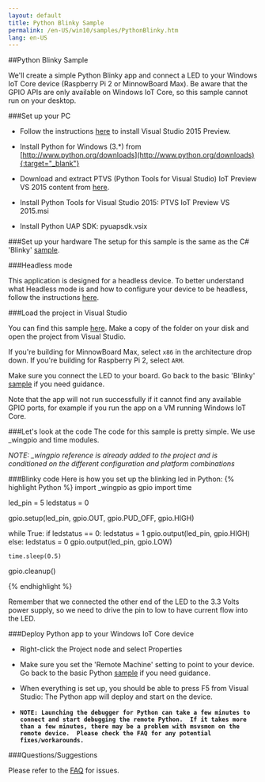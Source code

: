 ```yaml
---
layout: default
title: Python Blinky Sample
permalink: /en-US/win10/samples/PythonBlinky.htm
lang: en-US
---
```


##Python Blinky Sample

We'll create a simple Python Blinky app and connect a LED to your Windows IoT Core device (Raspberry Pi 2 or MinnowBoard Max).  Be aware that the GPIO APIs are
only available on Windows IoT Core, so this sample cannot run on your desktop.

###Set up your PC
* Follow the instructions [here]({{site.baseurl}}/{{page.lang}}/win10/SetupPC.htm) to install Visual Studio 2015 Preview.

* Install Python for Windows (3.*) from [http://www.python.org/downloads](http://www.python.org/downloads){:target="_blank"}

* Download and extract PTVS (Python Tools for Visual Studio) IoT Preview VS 2015 content from [here]({{site.downloadurl}}).

* Install Python Tools for Visual Studio 2015: PTVS IoT Preview VS 2015.msi

* Install Python UAP SDK: pyuapsdk.vsix

###Set up your hardware
The setup for this sample is the same as the C# 'Blinky' [sample]({{site.baseurl}}/{{page.lang}}/win10/samples/Blinky.htm).

###Headless mode

This application is designed for a headless device.  To better understand what Headless mode is and how to configure your device to be headless, follow the instructions [here]({{site.baseurl}}/{{page.lang}}/win10/HeadlessMode.htm).

###Load the project in Visual Studio

You can find this sample [here](https://github.com/ms-iot/samples/tree/develop/PythonBlinky).  Make a copy of the folder on your disk and open the project from Visual Studio.

If you're building for MinnowBoard Max, select `x86` in the architecture drop down.  If you're building for Raspberry Pi 2, select `ARM`.

Make sure you connect the LED to your board. Go back to the basic 'Blinky' [sample]({{site.baseurl}}/{{page.lang}}/win10/samples/Blinky.htm) if you need guidance.

Note that the app will not run successfully if it cannot find any available GPIO ports, for example if you run the app on a VM running Windows IoT Core.

###Let's look at the code
The code for this sample is pretty simple. We use _wingpio and time modules.

*NOTE: _wingpio reference is already added to the project and is conditioned on the different configuration and platform combinations*

###Blinky code
Here is how you set up the blinking led in Python:
{% highlight Python %}
import _wingpio as gpio
import time

led_pin = 5
ledstatus = 0

gpio.setup(led_pin, gpio.OUT, gpio.PUD_OFF, gpio.HIGH)

while True:
    if ledstatus == 0:
        ledstatus = 1
        gpio.output(led_pin, gpio.HIGH)
    else:
        ledstatus = 0
        gpio.output(led_pin, gpio.LOW)

    time.sleep(0.5)

gpio.cleanup()

{% endhighlight %}

Remember that we connected the other end of the LED to the 3.3 Volts power supply, so we need to drive the pin to low to have current flow into the LED.

###Deploy Python app to your Windows IoT Core device

* Right-click the Project node and select Properties

* Make sure you set the 'Remote Machine' setting to point to your device. Go back to the basic Python [sample](Python.htm) if you need guidance.

* When everything is set up, you should be able to press F5 from Visual Studio: The Python app will deploy and start on the device.

* **`NOTE: Launching the debugger for Python can take a few minutes to connect and start debugging the remote Python.  If it takes more than a few minutes, there may be a problem with msvsmon on the remote device.  Please check the FAQ for any potential fixes/workarounds.`**

###Questions/Suggestions

Please refer to the [FAQ]({{site.baseurl}}/{{page.lang}}/Faqs.htm) for issues.
